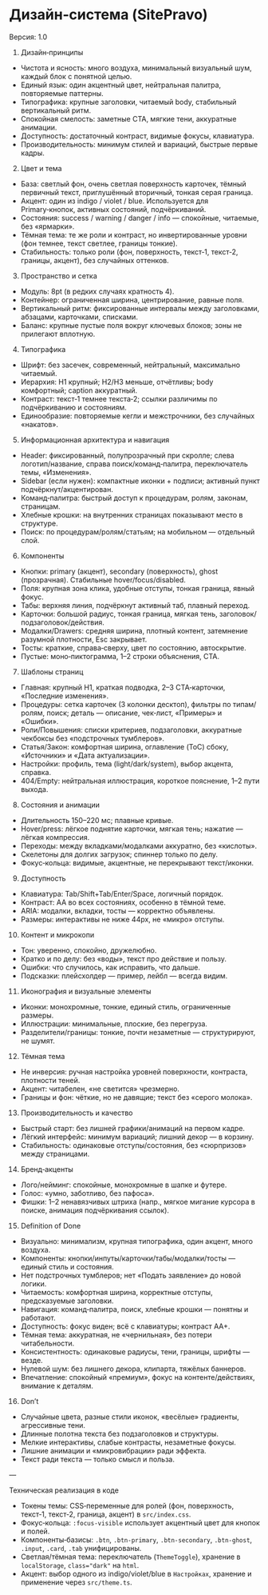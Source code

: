 # Дизайн‑система (SitePravo)

Версия: 1.0

1) Дизайн‑принципы
- Чистота и ясность: много воздуха, минимальный визуальный шум, каждый блок с понятной целью.
- Единый язык: один акцентный цвет, нейтральная палитра, повторяемые паттерны.
- Типографика: крупные заголовки, читаемый body, стабильный вертикальный ритм.
- Спокойная смелость: заметные CTA, мягкие тени, аккуратные анимации.
- Доступность: достаточный контраст, видимые фокусы, клавиатура.
- Производительность: минимум стилей и вариаций, быстрые первые кадры.

2) Цвет и тема
- База: светлый фон, очень светлая поверхность карточек, тёмный первичный текст, приглушённый вторичный, тонкая серая граница.
- Акцент: один из indigo / violet / blue. Используется для Primary‑кнопок, активных состояний, подчёркиваний.
- Состояния: success / warning / danger / info — спокойные, читаемые, без «ярмарки».
- Тёмная тема: те же роли и контраст, но инвертированные уровни (фон темнее, текст светлее, границы тонкие).
- Стабильность: только роли (фон, поверхность, текст‑1, текст‑2, границы, акцент), без случайных оттенков.

3) Пространство и сетка
- Модуль: 8pt (в редких случаях кратность 4).
- Контейнер: ограниченная ширина, центрирование, равные поля.
- Вертикальный ритм: фиксированные интервалы между заголовками, абзацами, карточками, списками.
- Баланс: крупные пустые поля вокруг ключевых блоков; зоны не прилегают вплотную.

4) Типографика
- Шрифт: без засечек, современный, нейтральный, максимально читаемый.
- Иерархия: H1 крупный; H2/H3 меньше, отчётливы; body комфортный; caption аккуратный.
- Контраст: текст‑1 темнее текста‑2; ссылки различимы по подчёркиванию и состояниям.
- Единообразие: повторяемые кегли и межстрочники, без случайных «накатов».

5) Информационная архитектура и навигация
- Header: фиксированный, полупрозрачный при скролле; слева логотип/название, справа поиск/команд‑палитра, переключатель темы, «Изменения».
- Sidebar (если нужен): компактные иконки + подписи; активный пункт подчёркнут/акцентирован.
- Команд‑палитра: быстрый доступ к процедурам, ролям, законам, страницам.
- Хлебные крошки: на внутренних страницах показывают место в структуре.
- Поиск: по процедурам/ролям/статьям; на мобильном — отдельный слой.

6) Компоненты
- Кнопки: primary (акцент), secondary (поверхность), ghost (прозрачная). Стабильные hover/focus/disabled.
- Поля: крупная зона клика, удобные отступы, тонкая граница, явный фокус.
- Табы: верхняя линия, подчёркнут активный таб, плавный переход.
- Карточки: большой радиус, тонкая граница, мягкая тень, заголовок/подзаголовок/действия.
- Модалки/Drawers: средняя ширина, плотный контент, затемнение разумной плотности, Esc закрывает.
- Тосты: краткие, справа‑сверху, цвет по состоянию, автоскрытие.
- Пустые: моно‑пиктограмма, 1–2 строки объяснения, CTA.

7) Шаблоны страниц
- Главная: крупный H1, краткая подводка, 2–3 CTA‑карточки, «Последние изменения».
- Процедуры: сетка карточек (3 колонки десктоп), фильтры по типам/ролям, поиск; деталь — описание, чек‑лист, «Примеры» и «Ошибки».
- Роли/Повышения: списки критериев, подзаголовки, аккуратные чекбоксы без «подстрочных тумблеров».
- Статья/Закон: комфортная ширина, оглавление (ToC) сбоку, «Источники» и «Дата актуализации».
- Настройки: профиль, тема (light/dark/system), выбор акцента, справка.
- 404/Empty: нейтральная иллюстрация, короткое пояснение, 1–2 пути выхода.

8) Состояния и анимации
- Длительность 150–220 мс; плавные кривые.
- Hover/press: лёгкое поднятие карточки, мягкая тень; нажатие — лёгкая компрессия.
- Переходы: между вкладками/модалками аккуратно, без «кислоты».
- Скелетоны для долгих загрузок; спиннер только по делу.
- Фокус‑кольца: видимые, акцентные, не перекрывают текст/иконки.

9) Доступность
- Клавиатура: Tab/Shift+Tab/Enter/Space, логичный порядок.
- Контраст: AA во всех состояниях, особенно в тёмной теме.
- ARIA: модалки, вкладки, тосты — корректно объявлены.
- Размеры: интерактивы не ниже 44px, не «микро» отступы.

10) Контент и микрокопи
- Тон: уверенно, спокойно, дружелюбно.
- Кратко и по делу: без «воды», текст про действие и пользу.
- Ошибки: что случилось, как исправить, что дальше.
- Подсказки: плейсхолдер — пример, лейбл — всегда видим.

11) Иконография и визуальные элементы
- Иконки: монохромные, тонкие, единый стиль, ограниченные размеры.
- Иллюстрации: минимальные, плоские, без перегруза.
- Разделители/границы: тонкие, почти незаметные — структурируют, не шумят.

12) Тёмная тема
- Не инверсия: ручная настройка уровней поверхности, контраста, плотности теней.
- Акцент: читабелен, «не светится» чрезмерно.
- Границы и фон: чёткие, но не давящие; текст без «серого молока».

13) Производительность и качество
- Быстрый старт: без лишней графики/анимаций на первом кадре.
- Лёгкий интерфейс: минимум вариаций; лишний декор — в корзину.
- Стабильность: одинаковые отступы/состояния, без «сюрпризов» между страницами.

14) Бренд‑акценты
- Лого/нейминг: спокойные, монохромные в шапке и футере.
- Голос: «умно, заботливо, без пафоса».
- Фишки: 1–2 ненавязчивых штриха (напр., мягкое мигание курсора в поиске, анимация подчёркивания ссылок).

15) Definition of Done
- Визуально: минимализм, крупная типографика, один акцент, много воздуха.
- Компоненты: кнопки/инпуты/карточки/табы/модалки/тосты — единый стиль и состояния.
- Нет подстрочных тумблеров; нет «Подать заявление» до новой логики.
- Читаемость: комфортная ширина, корректные отступы, предсказуемые заголовки.
- Навигация: команд‑палитра, поиск, хлебные крошки — понятны и работают.
- Доступность: фокус виден; всё с клавиатуры; контраст AA+.
- Тёмная тема: аккуратная, не «чернильная», без потери читабельности.
- Консистентность: одинаковые радиусы, тени, границы, шрифты — везде.
- Нулевой шум: без лишнего декора, клипарта, тяжёлых баннеров.
- Впечатление: спокойный «премиум», фокус на контенте/действиях, внимание к деталям.

16) Don’t
- Случайные цвета, разные стили иконок, «весёлые» градиенты, агрессивные тени.
- Длинные полотна текста без подзаголовков и структуры.
- Мелкие интерактивы, слабые контрасты, незаметные фокусы.
- Лишние анимации и «микровибрации» ради эффекта.
- Текст ради текста — только смысл и польза.

—

Техническая реализация в коде
- Токены темы: CSS‑переменные для ролей (фон, поверхность, текст‑1, текст‑2, граница, акцент) в `src/index.css`.
- Фокус‑кольца: `:focus-visible` использует акцентный цвет для кнопок и полей.
- Компоненты‑базисы: `.btn`, `.btn-primary`, `.btn-secondary`, `.btn-ghost`, `.input`, `.card`, `.tab` унифицированы.
- Светлая/тёмная тема: переключатель (`ThemeToggle`), хранение в `localStorage`, `class="dark"` на `html`.
- Акцент: выбор одного из indigo/violet/blue в `Настройках`, хранение и применение через `src/theme.ts`.
